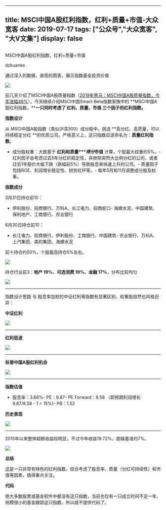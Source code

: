 
---
title:   MSCI中国A股红利指数，红利+质量+市值-大众宽客
date: 2019-07-17
tags: ["公众号","大众宽客", "大V文集"]
display: false
---


## 



MSCI中国A股红利指数，红利+质量+市值




dzkuanke




通过深入的数据、直观的图表，展示指数基金投资价值


<img class="rich_pages" data-ratio="0.3563218390804598" data-s="300,640" src="https://mmbiz.qpic.cn/mmbiz_png/PKw3FQPmhIgS4dkzpvM8MrM6wZCFWtiaVbAiaqCRptqU9qnCA2X7Rb4hVHJiccwgwqqibdV3SEoVN7Y60eaBJeiaf8w/640?wx_fmt=png" data-type="png" data-w="870" style=""/>



前几天介绍了MSCI中国A股质量指数（[2019年黑马：MSCI中国A股质量指数，今年涨幅48%](http://mp.weixin.qq.com/s?__biz=MzAwMTc1MDcwNw==&amp;mid=2648274930&amp;idx=1&amp;sn=fd02ae5deaee70297e8730108ec25944&amp;chksm=82f9342eb58ebd38957be3f8fc322b5369ebd70e59eded2ac643556edceab010bd3f348c58ae&amp;scene=21#wechat_redirect)），今天继续介绍MSCI中国Smart-Beta指数家族中的 **MSCI中国A股红利指数，****一只同时考虑了 红利、质量、市值 三个因子的红利指数。**



**指数设计**

从 MSCI中国A股指数（类似沪深300）成分股中，挑选&nbsp;**高分红、高质量，可以持续稳定分红&nbsp;**的优质公司。严格意义上，这只指数应该命名为：**质量红利指数**。


- 成分股权重：大致基于 **红利和质量****得分*市值**&nbsp;计算，个股最大权重约5%。- 红利因子会考虑过去5年分红的稳定性，并排除突然大比例分红的公司，或者过去1年股价大幅下跌（跌幅前5%）导致股息率快速上升的公司。- 质量因子包括ROE、利润增长稳定性、财务杠杆等。- 每年5月和11月调整成分股及权重。




**指数成分**

3月31日持仓前10：
- 伊利股份、招商银行、万科A、长江电力、招商蛇口- 海螺水泥、中国建筑、保利地产、工商银行、农业银行


6月30日持仓前10：
- 长江电力、招商银行、伊利股份、工商银行、中国建筑- 农业银行、万科A、上汽集团、美的集团、海螺水泥


前十持仓约50%，个股最高持仓5%左右。

<img class="rich_pages" data-ratio="0.678343949044586" data-s="300,640" src="https://mmbiz.qpic.cn/mmbiz_png/PKw3FQPmhIgS4dkzpvM8MrM6wZCFWtiaVpm00DsfAtwTm5gtpJB5UeT4hPxC4icdfThDxFpKhuUSSZWdwayGGlsg/640?wx_fmt=png" data-type="png" data-w="628" style=""/>



持仓行业前3：**地产&nbsp;19%、可选消费 19%、金融&nbsp;17%**，分布比较均匀

<img class="rich_pages" data-ratio="0.7564402810304449" data-s="300,640" src="https://mmbiz.qpic.cn/mmbiz_png/PKw3FQPmhIgS4dkzpvM8MrM6wZCFWtiaVaKXrWBmaHMluVOKUdsIBL6cTIJSWEjYtolHHHMUeH73vIQhGoW3o6w/640?wx_fmt=png" data-type="png" data-w="854" style=""/>

****

指数设计思路 与 股息率加权的中证红利等指数有显著区别，权重股自然也风格迥异：



**中证红利**

<img class="rich_pages" data-ratio="0.5921875" data-s="300,640" src="https://mmbiz.qpic.cn/mmbiz_png/PKw3FQPmhIgS4dkzpvM8MrM6wZCFWtiaV3qBNSvYcuC0B5Cmca2micRqLzMCGSRZnicL5vCGb2iap29ob8NlawtG1w/640?wx_fmt=png" data-type="png" data-w="1280" style=""/>

****

**红利低波**

<img class="rich_pages" data-ratio="0.5921875" data-s="300,640" src="https://mmbiz.qpic.cn/mmbiz_png/PKw3FQPmhIgS4dkzpvM8MrM6wZCFWtiaVna9J7bZzibFRS8xXBvgDBCLdeW5vIKdZCALvnaaYxXbVcSnrBO3k9lw/640?wx_fmt=png" data-type="png" data-w="1280" style=""/>

****

**标普中国A股红利机会**

<img class="rich_pages" data-ratio="0.4934725848563969" data-s="300,640" src="https://mmbiz.qpic.cn/mmbiz_png/PKw3FQPmhIgS4dkzpvM8MrM6wZCFWtiaVWEIqmR4NVcOUib58MuEIvwA1XlN5dH6GE0LE0ZnGhwhuNiaARqVpwXfQ/640?wx_fmt=png" data-type="png" data-w="766" style=""/>

****

**指数估值**
- 股息率：3.66%- PE：9.87- PE Forward：8.58 （即预期利润增长 9.87/8.58 - 1 = 15%)- PB：1.52


**历史表现**

<img class="rich_pages" data-ratio="0.4868189806678383" data-s="300,640" src="https://mmbiz.qpic.cn/mmbiz_png/PKw3FQPmhIgS4dkzpvM8MrM6wZCFWtiaVicYQ0dDQPhgwDstR8l05dltPt2dZ8EExdlYAPNITFPiaFfm9KKgq4Fmg/640?wx_fmt=png" data-type="png" data-w="1138" style=""/>

****

2015年以来整体超额收益较明显，不过今年收益19.72%，跑输基准约7%。

<img class="rich_pages" data-ratio="0.7937062937062938" data-s="300,640" src="https://mmbiz.qpic.cn/mmbiz_png/PKw3FQPmhIgS4dkzpvM8MrM6wZCFWtiaVM1jsHDk92uW3RPmmA4cqIRavIiaBVTY5k5cvJVwsPDFaaAObQUIMuUw/640?wx_fmt=png" data-type="png" data-w="572" style=""/>





**总结**

这是一只非常有特色的红利指数，综合考虑了股息率、质量（分红可持续性）和市值等因素，值得重点关注。



**代码**

绝大多数股票或基金软件中都没有这只指数，当前也仅有一只成立时间不足一年、规模很小的基金跟踪这只指数，所以就不提供代码了。










